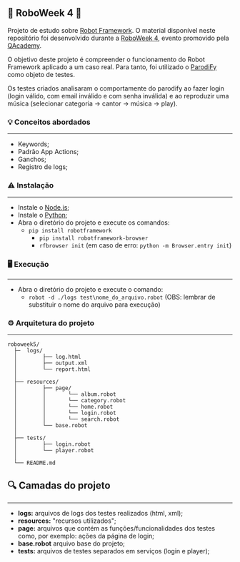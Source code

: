 ## 🤖 RoboWeek 4 🤖

Projeto de estudo sobre [Robot Framework](https://robotframework.org). O material disponível neste repositório foi desenvolvido durante a [RoboWeek 4](https://www.youtube.com/playlist?list=PLn2i8I7W73io9FZczXCAHzdExPJXI7ZvI), evento promovido pela [QAcademy](https://app.weareqacademy.com).

O objetivo deste projeto é compreender o funcionamento do Robot Framework aplicado a um caso real. Para tanto, foi utilizado o [ParodiFy](https://parodify.herokuapp.com/users/sign_in) como objeto de testes. 

Os testes criados analisaram o comportamente do parodify ao fazer login (login válido, com email inválido e com senha inválida) e ao reproduzir uma música (selecionar categoria -> cantor -> música -> play).


### 💡 Conceitos abordados
-----------------------
- Keywords;
- Padrão App Actions;
- Ganchos;
- Registro de logs;


### ⚠️ Instalação
-----------------------
- Instale o [Node.js](https://nodejs.org/en/download/);
- Instale o [Python](https://www.python.org);
- Abra o diretório do projeto e execute os comandos:
  - `pip install robotframework`
	- `pip install robotframework-browser`
	- `rfbrowser init` (em caso de erro: `python -m Browser.entry init`)

   
### 🖥️ Execução
-----------------------
- Abra o diretório do projeto e execute o comando:
    - `robot -d ./logs test\nome_do_arquivo.robot` (OBS: lembrar de substituir o nome do arquivo para execução) 
	
	
### ⚙️ Arquitetura do projeto
-----------------------

```
roboweek5/
  ├─  logs/
  │        ├── log.html
  │        ├── output.xml      
  │        └── report.html
  │
  ├── resources/
  │        ├── page/
  │        │       └── album.robot
  │        │       └── category.robot
  │        │       └── home.robot
  │        │       └── login.robot
  │        │       └── search.robot
  │        └── base.robot
  │
  ├── tests/
  │        ├── login.robot
  │        └── player.robot
  │
  └── README.md
```


## 🔍 Camadas do projeto
---------------------------------------

 - **logs:** arquivos de logs dos testes realizados (html, xml);
 - **resources:** "recursos utilizados";
  - **page:** arquivos que contém as funções/funcionalidades dos testes como, por exemplo: ações da página de login;
  - **base.robot** arquivo base do projeto;
 - **tests:** arquivos de testes separados em serviços (login e player);
